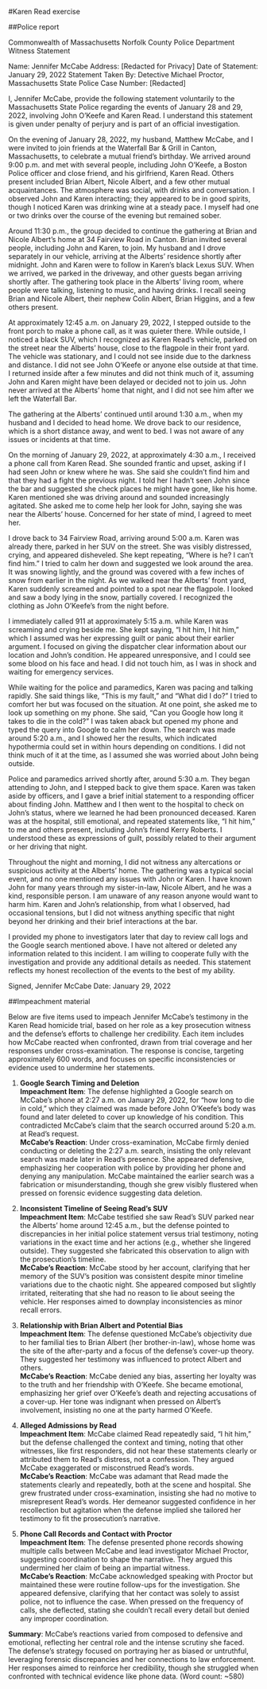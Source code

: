 #Karen Read exercise

##Police report

Commonwealth of Massachusetts
Norfolk County Police Department
Witness Statement

Name: Jennifer McCabe
Address: [Redacted for Privacy]
Date of Statement: January 29, 2022
Statement Taken By: Detective Michael Proctor, Massachusetts State Police
Case Number: [Redacted]

I, Jennifer McCabe, provide the following statement voluntarily to the Massachusetts State Police regarding the events of January 28 and 29, 2022, involving John O’Keefe and Karen Read. I understand this statement is given under penalty of perjury and is part of an official investigation.

On the evening of January 28, 2022, my husband, Matthew McCabe, and I were invited to join friends at the Waterfall Bar & Grill in Canton, Massachusetts, to celebrate a mutual friend’s birthday. We arrived around 9:00 p.m. and met with several people, including John O’Keefe, a Boston Police officer and close friend, and his girlfriend, Karen Read. Others present included Brian Albert, Nicole Albert, and a few other mutual acquaintances. The atmosphere was social, with drinks and conversation. I observed John and Karen interacting; they appeared to be in good spirits, though I noticed Karen was drinking wine at a steady pace. I myself had one or two drinks over the course of the evening but remained sober.

Around 11:30 p.m., the group decided to continue the gathering at Brian and Nicole Albert’s home at 34 Fairview Road in Canton. Brian invited several people, including John and Karen, to join. My husband and I drove separately in our vehicle, arriving at the Alberts’ residence shortly after midnight. John and Karen were to follow in Karen’s black Lexus SUV. When we arrived, we parked in the driveway, and other guests began arriving shortly after. The gathering took place in the Alberts’ living room, where people were talking, listening to music, and having drinks. I recall seeing Brian and Nicole Albert, their nephew Colin Albert, Brian Higgins, and a few others present.

At approximately 12:45 a.m. on January 29, 2022, I stepped outside to the front porch to make a phone call, as it was quieter there. While outside, I noticed a black SUV, which I recognized as Karen Read’s vehicle, parked on the street near the Alberts’ house, close to the flagpole in their front yard. The vehicle was stationary, and I could not see inside due to the darkness and distance. I did not see John O’Keefe or anyone else outside at that time. I returned inside after a few minutes and did not think much of it, assuming John and Karen might have been delayed or decided not to join us. John never arrived at the Alberts’ home that night, and I did not see him after we left the Waterfall Bar.

The gathering at the Alberts’ continued until around 1:30 a.m., when my husband and I decided to head home. We drove back to our residence, which is a short distance away, and went to bed. I was not aware of any issues or incidents at that time.

On the morning of January 29, 2022, at approximately 4:30 a.m., I received a phone call from Karen Read. She sounded frantic and upset, asking if I had seen John or knew where he was. She said she couldn’t find him and that they had a fight the previous night. I told her I hadn’t seen John since the bar and suggested she check places he might have gone, like his home. Karen mentioned she was driving around and sounded increasingly agitated. She asked me to come help her look for John, saying she was near the Alberts’ house. Concerned for her state of mind, I agreed to meet her.

I drove back to 34 Fairview Road, arriving around 5:00 a.m. Karen was already there, parked in her SUV on the street. She was visibly distressed, crying, and appeared disheveled. She kept repeating, “Where is he? I can’t find him.” I tried to calm her down and suggested we look around the area. It was snowing lightly, and the ground was covered with a few inches of snow from earlier in the night. As we walked near the Alberts’ front yard, Karen suddenly screamed and pointed to a spot near the flagpole. I looked and saw a body lying in the snow, partially covered. I recognized the clothing as John O’Keefe’s from the night before.

I immediately called 911 at approximately 5:15 a.m. while Karen was screaming and crying beside me. She kept saying, “I hit him, I hit him,” which I assumed was her expressing guilt or panic about their earlier argument. I focused on giving the dispatcher clear information about our location and John’s condition. He appeared unresponsive, and I could see some blood on his face and head. I did not touch him, as I was in shock and waiting for emergency services.

While waiting for the police and paramedics, Karen was pacing and talking rapidly. She said things like, “This is my fault,” and “What did I do?” I tried to comfort her but was focused on the situation. At one point, she asked me to look up something on my phone. She said, “Can you Google how long it takes to die in the cold?” I was taken aback but opened my phone and typed the query into Google to calm her down. The search was made around 5:20 a.m., and I showed her the results, which indicated hypothermia could set in within hours depending on conditions. I did not think much of it at the time, as I assumed she was worried about John being outside.

Police and paramedics arrived shortly after, around 5:30 a.m. They began attending to John, and I stepped back to give them space. Karen was taken aside by officers, and I gave a brief initial statement to a responding officer about finding John. Matthew and I then went to the hospital to check on John’s status, where we learned he had been pronounced deceased. Karen was at the hospital, still emotional, and repeated statements like, “I hit him,” to me and others present, including John’s friend Kerry Roberts. I understood these as expressions of guilt, possibly related to their argument or her driving that night.

Throughout the night and morning, I did not witness any altercations or suspicious activity at the Alberts’ home. The gathering was a typical social event, and no one mentioned any issues with John or Karen. I have known John for many years through my sister-in-law, Nicole Albert, and he was a kind, responsible person. I am unaware of any reason anyone would want to harm him. Karen and John’s relationship, from what I observed, had occasional tensions, but I did not witness anything specific that night beyond her drinking and their brief interactions at the bar.

I provided my phone to investigators later that day to review call logs and the Google search mentioned above. I have not altered or deleted any information related to this incident. I am willing to cooperate fully with the investigation and provide any additional details as needed. This statement reflects my honest recollection of the events to the best of my ability.

Signed,
Jennifer McCabe
Date: January 29, 2022

##Impeachment material

Below are five items used to impeach Jennifer McCabe’s testimony in the Karen Read homicide trial, based on her role as a key prosecution witness and the defense’s efforts to challenge her credibility. Each item includes how McCabe reacted when confronted, drawn from trial coverage and her responses under cross-examination. The response is concise, targeting approximately 600 words, and focuses on specific inconsistencies or evidence used to undermine her statements.

1. **Google Search Timing and Deletion**  
   **Impeachment Item**: The defense highlighted a Google search on McCabe’s phone at 2:27 a.m. on January 29, 2022, for “how long to die in cold,” which they claimed was made before John O’Keefe’s body was found and later deleted to cover up knowledge of his condition. This contradicted McCabe’s claim that the search occurred around 5:20 a.m. at Read’s request.  
   **McCabe’s Reaction**: Under cross-examination, McCabe firmly denied conducting or deleting the 2:27 a.m. search, insisting the only relevant search was made later in Read’s presence. She appeared defensive, emphasizing her cooperation with police by providing her phone and denying any manipulation. McCabe maintained the earlier search was a fabrication or misunderstanding, though she grew visibly flustered when pressed on forensic evidence suggesting data deletion.

2. **Inconsistent Timeline of Seeing Read’s SUV**  
   **Impeachment Item**: McCabe testified she saw Read’s SUV parked near the Alberts’ home around 12:45 a.m., but the defense pointed to discrepancies in her initial police statement versus trial testimony, noting variations in the exact time and her actions (e.g., whether she lingered outside). They suggested she fabricated this observation to align with the prosecution’s timeline.  
   **McCabe’s Reaction**: McCabe stood by her account, clarifying that her memory of the SUV’s position was consistent despite minor timeline variations due to the chaotic night. She appeared composed but slightly irritated, reiterating that she had no reason to lie about seeing the vehicle. Her responses aimed to downplay inconsistencies as minor recall errors.

3. **Relationship with Brian Albert and Potential Bias**  
   **Impeachment Item**: The defense questioned McCabe’s objectivity due to her familial ties to Brian Albert (her brother-in-law), whose home was the site of the after-party and a focus of the defense’s cover-up theory. They suggested her testimony was influenced to protect Albert and others.  
   **McCabe’s Reaction**: McCabe denied any bias, asserting her loyalty was to the truth and her friendship with O’Keefe. She became emotional, emphasizing her grief over O’Keefe’s death and rejecting accusations of a cover-up. Her tone was indignant when pressed on Albert’s involvement, insisting no one at the party harmed O’Keefe.

4. **Alleged Admissions by Read**  
   **Impeachment Item**: McCabe claimed Read repeatedly said, “I hit him,” but the defense challenged the context and timing, noting that other witnesses, like first responders, did not hear these statements clearly or attributed them to Read’s distress, not a confession. They argued McCabe exaggerated or misconstrued Read’s words.  
   **McCabe’s Reaction**: McCabe was adamant that Read made the statements clearly and repeatedly, both at the scene and hospital. She grew frustrated under cross-examination, insisting she had no motive to misrepresent Read’s words. Her demeanor suggested confidence in her recollection but agitation when the defense implied she tailored her testimony to fit the prosecution’s narrative.

5. **Phone Call Records and Contact with Proctor**  
   **Impeachment Item**: The defense presented phone records showing multiple calls between McCabe and lead investigator Michael Proctor, suggesting coordination to shape the narrative. They argued this undermined her claim of being an impartial witness.  
   **McCabe’s Reaction**: McCabe acknowledged speaking with Proctor but maintained these were routine follow-ups for the investigation. She appeared defensive, clarifying that her contact was solely to assist police, not to influence the case. When pressed on the frequency of calls, she deflected, stating she couldn’t recall every detail but denied any improper coordination.

**Summary**: McCabe’s reactions varied from composed to defensive and emotional, reflecting her central role and the intense scrutiny she faced. The defense’s strategy focused on portraying her as biased or untruthful, leveraging forensic discrepancies and her connections to law enforcement. Her responses aimed to reinforce her credibility, though she struggled when confronted with technical evidence like phone data. (Word count: ~580)